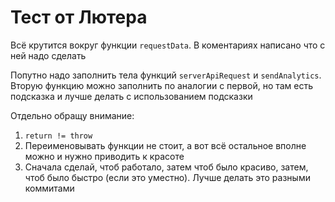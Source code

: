 # Тест от Лютера

Всё крутится вокруг функции `requestData`. В коментариях написано что с ней надо сделать

Попутно надо заполнить тела функций `serverApiRequest` и `sendAnalytics`. 
Вторую функцию можно заполнить по аналогии с первой, но там есть подсказка и лучше делать с использованием подсказки

Отдельно обращу внимание:
1. `return != throw`
2. Переименовывать функции не стоит, а вот всё остальное вполне можно и нужно приводить к красоте
3. Сначала сделай, чтоб работало, затем чтоб было красиво, затем, чтоб было быстро (если это уместно). Лучше делать это разными коммитами
